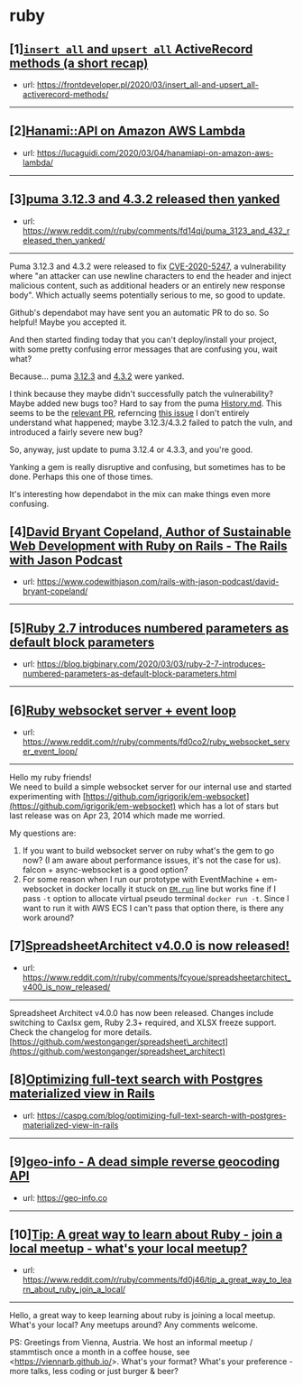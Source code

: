 # ruby
## [1][`insert_all` and `upsert_all` ActiveRecord methods (a short recap)](https://www.reddit.com/r/ruby/comments/fd9iim/insert_all_and_upsert_all_activerecord_methods_a/)
- url: https://frontdeveloper.pl/2020/03/insert_all-and-upsert_all-activerecord-methods/
---

## [2][Hanami::API on Amazon AWS Lambda](https://www.reddit.com/r/ruby/comments/fdctli/hanamiapi_on_amazon_aws_lambda/)
- url: https://lucaguidi.com/2020/03/04/hanamiapi-on-amazon-aws-lambda/
---

## [3][puma 3.12.3 and 4.3.2 released then yanked](https://www.reddit.com/r/ruby/comments/fd14qi/puma_3123_and_432_released_then_yanked/)
- url: https://www.reddit.com/r/ruby/comments/fd14qi/puma_3123_and_432_released_then_yanked/
---
Puma 3.12.3 and 4.3.2 were released to fix [CVE-2020-5247](https://nvd.nist.gov/vuln/detail/CVE-2020-5247), a vulnerability where "an attacker can use newline characters to end the header and inject malicious content, such as additional headers or an entirely new response body". Which actually seems potentially serious to me, so good to update. 

Github's dependabot may have sent you an automatic PR to do so. So helpful! Maybe you accepted it. 

And then started finding today that you can't deploy/install your project, with some pretty confusing error messages that are confusing you, wait what?

Because... puma [3.12.3](https://rubygems.org/gems/puma/versions/3.12.3) and [4.3.2](https://rubygems.org/gems/puma/versions/4.3.2) were yanked. 

I think because they maybe didn't successfully patch the vulnerability? Maybe added new bugs too? Hard to say from the puma [History.md](https://github.com/puma/puma/blob/master/History.md#433-and-3124--2020-02-28). This seems to be the [relevant PR](https://github.com/puma/puma/pull/2136), referncing [this issue](https://github.com/puma/puma/issues/2132) I don't entirely understand what happened; maybe 3.12.3/4.3.2 failed to patch the vuln, and introduced a fairly severe new bug?

So, anyway, just update to puma 3.12.4 or 4.3.3, and you're good. 

Yanking a gem is really disruptive and confusing, but sometimes has to be done. Perhaps this one of those times.

It's interesting how dependabot in the mix can make things even more confusing.
## [4][David Bryant Copeland, Author of Sustainable Web Development with Ruby on Rails - The Rails with Jason Podcast](https://www.reddit.com/r/ruby/comments/fd16pk/david_bryant_copeland_author_of_sustainable_web/)
- url: https://www.codewithjason.com/rails-with-jason-podcast/david-bryant-copeland/
---

## [5][Ruby 2.7 introduces numbered parameters as default block parameters](https://www.reddit.com/r/ruby/comments/fcwvgg/ruby_27_introduces_numbered_parameters_as_default/)
- url: https://blog.bigbinary.com/2020/03/03/ruby-2-7-introduces-numbered-parameters-as-default-block-parameters.html
---

## [6][Ruby websocket server + event loop](https://www.reddit.com/r/ruby/comments/fd0co2/ruby_websocket_server_event_loop/)
- url: https://www.reddit.com/r/ruby/comments/fd0co2/ruby_websocket_server_event_loop/
---
Hello my ruby friends!  
We need to build a simple websocket server for our internal use and started experimenting with [https://github.com/igrigorik/em-websocket](https://github.com/igrigorik/em-websocket) which has a lot of stars but last release was on Apr 23, 2014 which made me worried. 

My questions are:

1. If you want to build websocket server on ruby what's the gem to go now? (I am aware about performance issues, it's not the case for us). falcon + async-websocket is a good option?
2. For some reason when I run our prototype with EventMachine + em-websocket in docker locally it stuck on [`EM.run`](https://EM.run) line but works fine if I pass `-t` option to allocate virtual pseudo terminal `docker run -t`. Since I want to run it with AWS ECS I can't pass that option there, is there any work around?
## [7][SpreadsheetArchitect v4.0.0 is now released!](https://www.reddit.com/r/ruby/comments/fcyoue/spreadsheetarchitect_v400_is_now_released/)
- url: https://www.reddit.com/r/ruby/comments/fcyoue/spreadsheetarchitect_v400_is_now_released/
---
Spreadsheet Architect v4.0.0 has now been released. Changes include switching to Caxlsx gem, Ruby 2.3+ required, and XLSX freeze support. Check the changelog for more details. [https://github.com/westonganger/spreadsheet\_architect](https://github.com/westonganger/spreadsheet_architect)
## [8][Optimizing full-text search with Postgres materialized view in Rails](https://www.reddit.com/r/ruby/comments/fctdqz/optimizing_fulltext_search_with_postgres/)
- url: https://caspg.com/blog/optimizing-full-text-search-with-postgres-materialized-view-in-rails
---

## [9][geo-info - A dead simple reverse geocoding API](https://www.reddit.com/r/ruby/comments/fd1dmn/geoinfo_a_dead_simple_reverse_geocoding_api/)
- url: https://geo-info.co
---

## [10][Tip: A great way to learn about Ruby - join a local meetup - what's your local meetup?](https://www.reddit.com/r/ruby/comments/fd0j46/tip_a_great_way_to_learn_about_ruby_join_a_local/)
- url: https://www.reddit.com/r/ruby/comments/fd0j46/tip_a_great_way_to_learn_about_ruby_join_a_local/
---
Hello, a great way to keep learning about ruby is joining a local meetup. What's your local? Any meetups around? Any comments welcome. 

PS: Greetings from Vienna, Austria. We host an informal meetup / stammtisch once a month in a coffee house, see &lt;https://viennarb.github.io/&gt;. What's your format? What's your preference - more talks, less coding or just burger &amp; beer?
